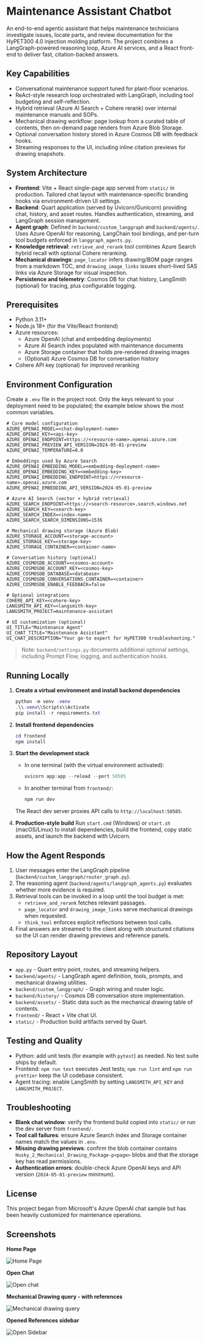 # Maintenance Assistant Chatbot

An end-to-end agentic assistant that helps maintenance technicians investigate issues, locate parts, and review documentation for the HyPET300 4.0 injection molding platform. The project combines a LangGraph-powered reasoning loop, Azure AI services, and a React front-end to deliver fast, citation-backed answers.

## Key Capabilities
- Conversational maintenance support tuned for plant-floor scenarios.
- ReAct-style research loop orchestrated with LangGraph, including tool budgeting and self-reflection.
- Hybrid retrieval (Azure AI Search + Cohere rerank) over internal maintenance manuals and SOPs.
- Mechanical drawing workflow: page lookup from a curated table of contents, then on-demand page renders from Azure Blob Storage.
- Optional conversation history stored in Azure Cosmos DB with feedback hooks.
- Streaming responses to the UI, including inline citation previews for drawing snapshots.

## System Architecture
- **Frontend**: Vite + React single-page app served from `static/` in production. Tailored chat layout with maintenance-specific branding hooks via environment-driven UI settings.
- **Backend**: Quart application (served by Uvicorn/Gunicorn) providing chat, history, and asset routes. Handles authentication, streaming, and LangGraph session management.
- **Agent graph**: Defined in `backend/custom_langgraph` and `backend/agents/`. Uses Azure OpenAI for reasoning, LangChain tool bindings, and per-turn tool budgets enforced in `langgraph_agents.py`.
- **Knowledge retrieval**: `retrieve_and_rerank` tool combines Azure Search hybrid recall with optional Cohere reranking.
- **Mechanical drawings**: `page_locator` infers drawing/BOM page ranges from a markdown TOC, and `drawing_image_links` issues short-lived SAS links via Azure Storage for visual inspection.
- **Persistence and telemetry**: Cosmos DB for chat history, LangSmith (optional) for tracing, plus configurable logging.

## Prerequisites
- Python 3.11+
- Node.js 18+ (for the Vite/React frontend)
- Azure resources:
  - Azure OpenAI (chat and embedding deployments)
  - Azure AI Search index populated with maintenance documents
  - Azure Storage container that holds pre-rendered drawing images
  - (Optional) Azure Cosmos DB for conversation history
- Cohere API key (optional) for improved reranking

## Environment Configuration
Create a `.env` file in the project root. Only the keys relevant to your deployment need to be populated; the example below shows the most common variables.

```dotenv
# Core model configuration
AZURE_OPENAI_MODEL=<chat-deployment-name>
AZURE_OPENAI_KEY=<api-key>
AZURE_OPENAI_ENDPOINT=https://<resource-name>.openai.azure.com
AZURE_OPENAI_PREVIEW_API_VERSION=2024-05-01-preview
AZURE_OPENAI_TEMPERATURE=0.0

# Embeddings used by Azure Search
AZURE_OPENAI_EMBEDDING_MODEL=<embedding-deployment-name>
AZURE_OPENAI_EMBEDDING_KEY=<embedding-key>
AZURE_OPENAI_EMBEDDING_ENDPOINT=https://<resource-name>.openai.azure.com
AZURE_OPENAI_EMBEDDING_API_VERSION=2024-05-01-preview

# Azure AI Search (vector + hybrid retrieval)
AZURE_SEARCH_ENDPOINT=https://<search-resource>.search.windows.net
AZURE_SEARCH_KEY=<search-key>
AZURE_SEARCH_INDEX=<index-name>
AZURE_SEARCH_SEARCH_DIMENSIONS=1536

# Mechanical drawing storage (Azure Blob)
AZURE_STORAGE_ACCOUNT=<storage-account>
AZURE_STORAGE_KEY=<storage-key>
AZURE_STORAGE_CONTAINER=<container-name>

# Conversation history (optional)
AZURE_COSMOSDB_ACCOUNT=<cosmos-account>
AZURE_COSMOSDB_ACCOUNT_KEY=<cosmos-key>
AZURE_COSMOSDB_DATABASE=<database>
AZURE_COSMOSDB_CONVERSATIONS_CONTAINER=<container>
AZURE_COSMOSDB_ENABLE_FEEDBACK=false

# Optional integrations
COHERE_API_KEY=<cohere-key>
LANGSMITH_API_KEY=<langsmith-key>
LANGSMITH_PROJECT=maintenance-assistant

# UI customization (optional)
UI_TITLE="Maintenance Agent"
UI_CHAT_TITLE="Maintenance Assistant"
UI_CHAT_DESCRIPTION="Your go-to expert for HyPET300 troubleshooting."
```

> Note: `backend/settings.py` documents additional optional settings, including Prompt Flow, logging, and authentication hooks.

## Running Locally
1. **Create a virtual environment and install backend dependencies**
   ```powershell
   python -m venv .venv
   .\\.venv\\Scripts\\Activate
   pip install -r requirements.txt
   ```
2. **Install frontend dependencies**
   ```powershell
   cd frontend
   npm install
   ```
3. **Start the development stack**
   - In one terminal (with the virtual environment activated):
     ```powershell
     uvicorn app:app --reload --port 50505
     ```
   - In another terminal from `frontend/`:
     ```powershell
     npm run dev
     ```
   The React dev server proxies API calls to `http://localhost:50505`.

4. **Production-style build**
   Run `start.cmd` (Windows) or `start.sh` (macOS/Linux) to install dependencies, build the frontend, copy static assets, and launch the backend with Uvicorn.

## How the Agent Responds
1. User messages enter the LangGraph pipeline (`backend/custom_langgraph/router_graph.py`).
2. The reasoning agent (`backend/agents/langgraph_agents.py`) evaluates whether more evidence is required.
3. Retrieval tools can be invoked in a loop until the tool budget is met:
   - `retrieve_and_rerank` fetches relevant passages.
   - `page_locator` and `drawing_image_links` serve mechanical drawings when requested.
   - `think_tool` enforces explicit reflections between tool calls.
4. Final answers are streamed to the client along with structured citations so the UI can render drawing previews and reference panels.

## Repository Layout
- `app.py` - Quart entry point, routes, and streaming helpers.
- `backend/agents/` - LangGraph agent definition, tools, prompts, and mechanical drawing utilities.
- `backend/custom_langgraph/` - Graph wiring and router logic.
- `backend/history/` - Cosmos DB conversation store implementation.
- `backend/assets/` - Static data such as the mechanical drawing table of contents.
- `frontend/` - React + Vite chat UI.
- `static/` - Production build artifacts served by Quart.

## Testing and Quality
- Python: add unit tests (for example with `pytest`) as needed. No test suite ships by default.
- Frontend: `npm run test` executes Jest tests; `npm run lint` and `npm run prettier` keep the UI codebase consistent.
- Agent tracing: enable LangSmith by setting `LANGSMITH_API_KEY` and `LANGSMITH_PROJECT`.

## Troubleshooting
- **Blank chat window**: verify the frontend build copied into `static/` or run the dev server from `frontend/`.
- **Tool call failures**: ensure Azure Search index and Storage container names match the values in `.env`.
- **Missing drawing previews**: confirm the blob container contains `Husky_2_Mechanical_Drawing_Package-p<page>` blobs and that the storage key has read permissions.
- **Authentication errors**: double-check Azure OpenAI keys and API version (`2024-05-01-preview` minimum).

## License
This project began from Microsoft's Azure OpenAI chat sample but has been heavily customized for maintenance operations.

## Screenshots

**Home Page**

![Home Page](./images/home.png)

**Open Chat**

![Open chat](./images/troubleshoot.png)

**Mechanical Drawing query - with references**

![Mechanical drawing query](./images/drawing.png)

**Opened References sidebar**

![Open Sidebar](./images/ref-open.png)

